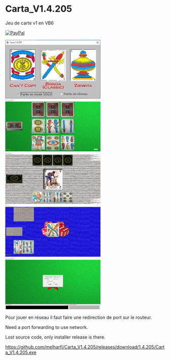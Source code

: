 # Carta_V1.4.205
Jeu de carte v1 en VB6

[![PayPal](https://img.shields.io/badge/paypal-donate-yellow.svg)](https://www.paypal.com/cgi-bin/webscr?cmd=_s-xclick&hosted_button_id=VN92ND2CDMX92)

<img src="1.PNG" width = "300">
<img src="2.PNG" width = "300">
<img src="3.PNG" width = "300">
<img src="4.PNG" width = "300">
<img src="5.PNG" width = "300">

Pour jouer en réseau il faut faire une redirection de port sur le routeur.

Need a port forwarding to use network.

Lost source code, only installer release is there.

https://github.com/melharfi/Carta_V1.4.205/releases/download/1.4.205/Carta_V1.4.205.exe
